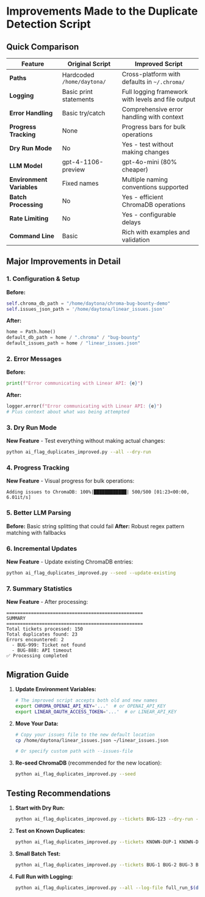 # Improvements Made to the Duplicate Detection Script

## Quick Comparison

| Feature | Original Script | Improved Script |
|---------|----------------|-----------------|
| **Paths** | Hardcoded `/home/daytona/` | Cross-platform with defaults in `~/.chroma/` |
| **Logging** | Basic print statements | Full logging framework with levels and file output |
| **Error Handling** | Basic try/catch | Comprehensive error handling with context |
| **Progress Tracking** | None | Progress bars for bulk operations |
| **Dry Run Mode** | No | Yes - test without making changes |
| **LLM Model** | gpt-4-1106-preview | gpt-4o-mini (80% cheaper) |
| **Environment Variables** | Fixed names | Multiple naming conventions supported |
| **Batch Processing** | No | Yes - efficient ChromaDB operations |
| **Rate Limiting** | No | Yes - configurable delays |
| **Command Line** | Basic | Rich with examples and validation |

## Major Improvements in Detail

### 1. Configuration & Setup
**Before:**
```python
self.chroma_db_path = "/home/daytona/chroma-bug-bounty-demo"
self.issues_json_path = '/home/daytona/linear_issues.json'
```

**After:**
```python
home = Path.home()
default_db_path = home / ".chroma" / "bug-bounty"
default_issues_path = home / "linear_issues.json"
```

### 2. Error Messages
**Before:**
```python
print(f"Error communicating with Linear API: {e}")
```

**After:**
```python
logger.error(f"Error communicating with Linear API: {e}")
# Plus context about what was being attempted
```

### 3. Dry Run Mode
**New Feature** - Test everything without making actual changes:
```bash
python ai_flag_duplicates_improved.py --all --dry-run
```

### 4. Progress Tracking
**New Feature** - Visual progress for bulk operations:
```
Adding issues to ChromaDB: 100%|████████████| 500/500 [01:23<00:00, 6.01it/s]
```

### 5. Better LLM Parsing
**Before:** Basic string splitting that could fail
**After:** Robust regex pattern matching with fallbacks

### 6. Incremental Updates
**New Feature** - Update existing ChromaDB entries:
```bash
python ai_flag_duplicates_improved.py --seed --update-existing
```

### 7. Summary Statistics
**New Feature** - After processing:
```
==================================================
SUMMARY
==================================================
Total tickets processed: 150
Total duplicates found: 23
Errors encountered: 2
  - BUG-999: Ticket not found
  - BUG-888: API timeout
✅ Processing completed
```

## Migration Guide

1. **Update Environment Variables:**
   ```bash
   # The improved script accepts both old and new names
   export CHROMA_OPENAI_API_KEY='...'  # or OPENAI_API_KEY
   export LINEAR_OAUTH_ACCESS_TOKEN='...'  # or LINEAR_API_KEY
   ```

2. **Move Your Data:**
   ```bash
   # Copy your issues file to the new default location
   cp /home/daytona/linear_issues.json ~/linear_issues.json
   
   # Or specify custom path with --issues-file
   ```

3. **Re-seed ChromaDB** (recommended for the new location):
   ```bash
   python ai_flag_duplicates_improved.py --seed
   ```

## Testing Recommendations

1. **Start with Dry Run:**
   ```bash
   python ai_flag_duplicates_improved.py --tickets BUG-123 --dry-run --log-level DEBUG
   ```

2. **Test on Known Duplicates:**
   ```bash
   python ai_flag_duplicates_improved.py --tickets KNOWN-DUP-1 KNOWN-DUP-2 --dry-run
   ```

3. **Small Batch Test:**
   ```bash
   python ai_flag_duplicates_improved.py --tickets BUG-1 BUG-2 BUG-3 BUG-4 BUG-5
   ```

4. **Full Run with Logging:**
   ```bash
   python ai_flag_duplicates_improved.py --all --log-file full_run_$(date +%Y%m%d).log
   ``` 